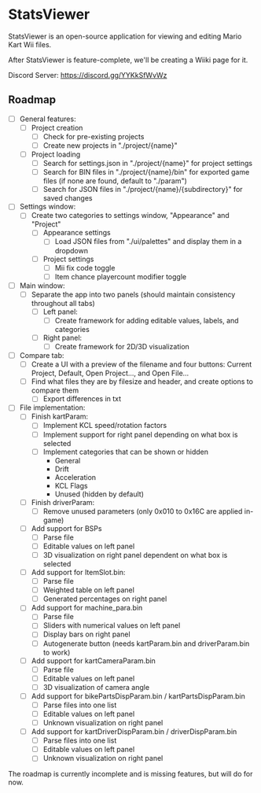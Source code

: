 # StatsViewer

StatsViewer is an open-source application for viewing and editing Mario Kart Wii files.

After StatsViewer is feature-complete, we'll be creating a Wiiki page for it.

Discord Server: https://discord.gg/YYKkSfWvWz

## Roadmap
- [ ] General features:
  - [ ] Project creation
    - [ ] Check for pre-existing projects
    - [ ] Create new projects in "./project/{name}"
  - [ ] Project loading
    - [ ] Search for settings.json in "./project/{name}" for project settings
    - [ ] Search for BIN files in "./project/{name}/bin" for exported game files (if none are found, default to "./param")
    - [ ] Search for JSON files in "./project/{name}/{subdirectory}" for saved changes
- [ ] Settings window:
  - [ ] Create two categories to settings window, "Appearance" and "Project"
    - [ ] Appearance settings
      - [ ] Load JSON files from "./ui/palettes" and display them in a dropdown
    - [ ] Project settings
      - [ ] Mii fix code toggle
      - [ ] Item chance playercount modifier toggle
- [ ] Main window:
  - [ ] Separate the app into two panels (should maintain consistency throughout all tabs)
    - [ ] Left panel:
      - [ ] Create framework for adding editable values, labels, and categories
    - [ ] Right panel:
      - [ ] Create framework for 2D/3D visualization
- [ ] Compare tab:
  - [ ] Create a UI with a preview of the filename and four buttons: Current Project, Default, Open Project..., and Open File...
  - [ ] Find what files they are by filesize and header, and create options to compare them
    - [ ] Export differences in txt
- [ ] File implementation:
  - [ ] Finish kartParam:
    - [ ] Implement KCL speed/rotation factors
    - [ ] Implement support for right panel depending on what box is selected
    - [ ] Implement categories that can be shown or hidden
      - General
      - Drift
      - Acceleration
      - KCL Flags
      - Unused (hidden by default)
  - [ ] Finish driverParam:
    - [ ] Remove unused parameters (only 0x010 to 0x16C are applied in-game)
  - [ ] Add support for BSPs
    - [ ] Parse file
    - [ ] Editable values on left panel
    - [ ] 3D visualization on right panel dependent on what box is selected
  - [ ] Add support for ItemSlot.bin:
    - [ ] Parse file
    - [ ] Weighted table on left panel
    - [ ] Generated percentages on right panel
  - [ ] Add support for machine_para.bin
    - [ ] Parse file
    - [ ] Sliders with numerical values on left panel
    - [ ] Display bars on right panel
    - [ ] Autogenerate button (needs kartParam.bin and driverParam.bin to work)
  - [ ] Add support for kartCameraParam.bin
    - [ ] Parse file
    - [ ] Editable values on left panel
    - [ ] 3D visualization of camera angle
  - [ ] Add support for bikePartsDispParam.bin / kartPartsDispParam.bin
    - [ ] Parse files into one list
    - [ ] Editable values on left panel
    - [ ] Unknown visualization on right panel
  - [ ] Add support for kartDriverDispParam.bin / driverDispParam.bin
    - [ ] Parse files into one list
    - [ ] Editable values on left panel
    - [ ] Unknown visualization on right panel

The roadmap is currently incomplete and is missing features, but will do for now.
